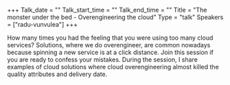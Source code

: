 +++
Talk_date = ""
Talk_start_time = ""
Talk_end_time = ""
Title = "The monster under the bed - Overengineering the cloud"
Type = "talk"
Speakers = ["radu-vunvulea"]
+++

How many times you had the feeling that you were using too many cloud services? Solutions, where we do overengineer, are common nowadays because spinning a new service is at a click distance. Join this session if you are ready to confess your mistakes. During the session, I share examples of cloud solutions where cloud overengineering almost killed the quality attributes and delivery date.
